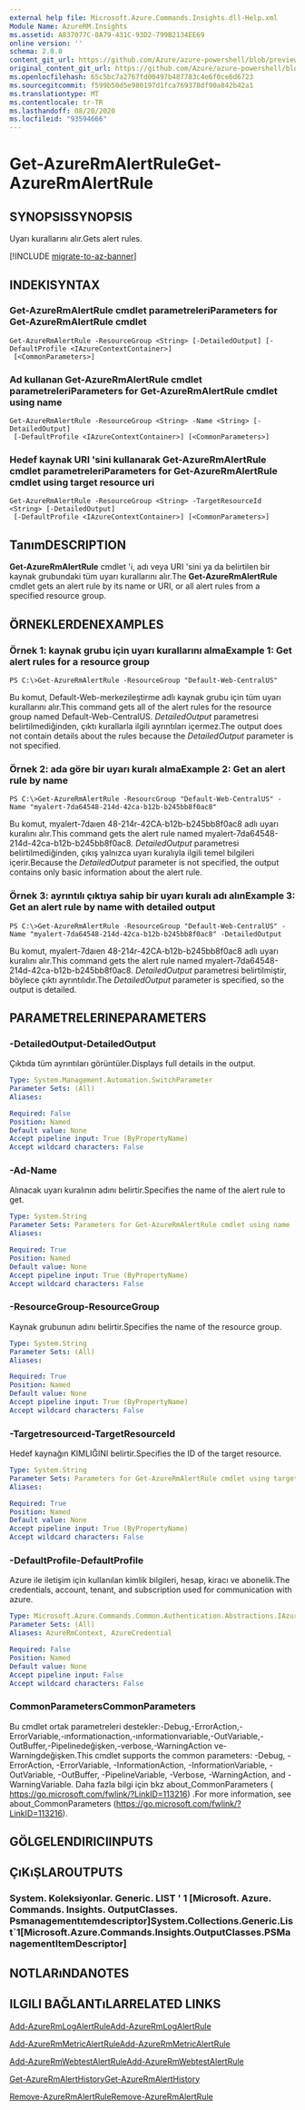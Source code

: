 ```yaml
---
external help file: Microsoft.Azure.Commands.Insights.dll-Help.xml
Module Name: AzureRM.Insights
ms.assetid: A837077C-0A79-431C-93D2-799B2134EE69
online version: ''
schema: 2.0.0
content_git_url: https://github.com/Azure/azure-powershell/blob/preview/src/ResourceManager/Insights/Commands.Insights/help/Get-AzureRmAlertRule.md
original_content_git_url: https://github.com/Azure/azure-powershell/blob/preview/src/ResourceManager/Insights/Commands.Insights/help/Get-AzureRmAlertRule.md
ms.openlocfilehash: 65c5bc7a2767fd00497b487783c4e6f0ce6d6723
ms.sourcegitcommit: f599b50d5e980197d1fca769378df90a842b42a1
ms.translationtype: MT
ms.contentlocale: tr-TR
ms.lasthandoff: 08/20/2020
ms.locfileid: "93594666"
---
```

# <span data-ttu-id="987ce-101">Get-AzureRmAlertRule</span><span class="sxs-lookup"><span data-stu-id="987ce-101">Get-AzureRmAlertRule</span></span>

## <span data-ttu-id="987ce-102">SYNOPSIS</span><span class="sxs-lookup"><span data-stu-id="987ce-102">SYNOPSIS</span></span>
<span data-ttu-id="987ce-103">Uyarı kurallarını alır.</span><span class="sxs-lookup"><span data-stu-id="987ce-103">Gets alert rules.</span></span>

[!INCLUDE [migrate-to-az-banner](../../includes/migrate-to-az-banner.md)]

## <span data-ttu-id="987ce-104">INDEKI</span><span class="sxs-lookup"><span data-stu-id="987ce-104">SYNTAX</span></span>

### <span data-ttu-id="987ce-105">Get-AzureRmAlertRule cmdlet parametreleri</span><span class="sxs-lookup"><span data-stu-id="987ce-105">Parameters for Get-AzureRmAlertRule cmdlet</span></span>
```
Get-AzureRmAlertRule -ResourceGroup <String> [-DetailedOutput] [-DefaultProfile <IAzureContextContainer>]
 [<CommonParameters>]
```

### <span data-ttu-id="987ce-106">Ad kullanan Get-AzureRmAlertRule cmdlet parametreleri</span><span class="sxs-lookup"><span data-stu-id="987ce-106">Parameters for Get-AzureRmAlertRule cmdlet using name</span></span>
```
Get-AzureRmAlertRule -ResourceGroup <String> -Name <String> [-DetailedOutput]
 [-DefaultProfile <IAzureContextContainer>] [<CommonParameters>]
```

### <span data-ttu-id="987ce-107">Hedef kaynak URI 'sini kullanarak Get-AzureRmAlertRule cmdlet parametreleri</span><span class="sxs-lookup"><span data-stu-id="987ce-107">Parameters for Get-AzureRmAlertRule cmdlet using target resource uri</span></span>
```
Get-AzureRmAlertRule -ResourceGroup <String> -TargetResourceId <String> [-DetailedOutput]
 [-DefaultProfile <IAzureContextContainer>] [<CommonParameters>]
```

## <span data-ttu-id="987ce-108">Tanım</span><span class="sxs-lookup"><span data-stu-id="987ce-108">DESCRIPTION</span></span>
<span data-ttu-id="987ce-109">**Get-AzureRmAlertRule** cmdlet 'i, adı veya URI 'sini ya da belirtilen bir kaynak grubundaki tüm uyarı kurallarını alır.</span><span class="sxs-lookup"><span data-stu-id="987ce-109">The **Get-AzureRmAlertRule** cmdlet gets an alert rule by its name or URI, or all alert rules from a specified resource group.</span></span>

## <span data-ttu-id="987ce-110">ÖRNEKLERDEN</span><span class="sxs-lookup"><span data-stu-id="987ce-110">EXAMPLES</span></span>

### <span data-ttu-id="987ce-111">Örnek 1: kaynak grubu için uyarı kurallarını alma</span><span class="sxs-lookup"><span data-stu-id="987ce-111">Example 1: Get alert rules for a resource group</span></span>
```
PS C:\>Get-AzureRmAlertRule -ResourceGroup "Default-Web-CentralUS"
```

<span data-ttu-id="987ce-112">Bu komut, Default-Web-merkezileştirme adlı kaynak grubu için tüm uyarı kurallarını alır.</span><span class="sxs-lookup"><span data-stu-id="987ce-112">This command gets all of the alert rules for the resource group named Default-Web-CentralUS.</span></span>
<span data-ttu-id="987ce-113">*DetailedOutput* parametresi belirtilmediğinden, çıktı kurallarla ilgili ayrıntıları içermez.</span><span class="sxs-lookup"><span data-stu-id="987ce-113">The output does not contain details about the rules because the *DetailedOutput* parameter is not specified.</span></span>

### <span data-ttu-id="987ce-114">Örnek 2: ada göre bir uyarı kuralı alma</span><span class="sxs-lookup"><span data-stu-id="987ce-114">Example 2: Get an alert rule by name</span></span>
```
PS C:\>Get-AzureRmAlertRule -ResourcGroup "Default-Web-CentralUS" -Name "myalert-7da64548-214d-42ca-b12b-b245bb8f0ac8"
```

<span data-ttu-id="987ce-115">Bu komut, myalert-7daıen 48-214r-42CA-b12b-b245bb8f0ac8 adlı uyarı kuralını alır.</span><span class="sxs-lookup"><span data-stu-id="987ce-115">This command gets the alert rule named myalert-7da64548-214d-42ca-b12b-b245bb8f0ac8.</span></span>
<span data-ttu-id="987ce-116">*DetailedOutput* parametresi belirtilmediğinden, çıkış yalnızca uyarı kuralıyla ilgili temel bilgileri içerir.</span><span class="sxs-lookup"><span data-stu-id="987ce-116">Because the *DetailedOutput* parameter is not specified, the output contains only basic information about the alert rule.</span></span>

### <span data-ttu-id="987ce-117">Örnek 3: ayrıntılı çıktıya sahip bir uyarı kuralı adı alın</span><span class="sxs-lookup"><span data-stu-id="987ce-117">Example 3: Get an alert rule by name with detailed output</span></span>
```
PS C:\>Get-AzureRmAlertRule -ResourceGroup "Default-Web-CentralUS" -Name "myalert-7da64548-214d-42ca-b12b-b245bb8f0ac8" -DetailedOutput
```

<span data-ttu-id="987ce-118">Bu komut, myalert-7daıen 48-214r-42CA-b12b-b245bb8f0ac8 adlı uyarı kuralını alır.</span><span class="sxs-lookup"><span data-stu-id="987ce-118">This command gets the alert rule named myalert-7da64548-214d-42ca-b12b-b245bb8f0ac8.</span></span>
<span data-ttu-id="987ce-119">*DetailedOutput* parametresi belirtilmiştir, böylece çıktı ayrıntılıdır.</span><span class="sxs-lookup"><span data-stu-id="987ce-119">The *DetailedOutput* parameter is specified, so the output is detailed.</span></span>

## <span data-ttu-id="987ce-120">PARAMETRELERINE</span><span class="sxs-lookup"><span data-stu-id="987ce-120">PARAMETERS</span></span>

### <span data-ttu-id="987ce-121">-DetailedOutput</span><span class="sxs-lookup"><span data-stu-id="987ce-121">-DetailedOutput</span></span>
<span data-ttu-id="987ce-122">Çıktıda tüm ayrıntıları görüntüler.</span><span class="sxs-lookup"><span data-stu-id="987ce-122">Displays full details in the output.</span></span>

```yaml
Type: System.Management.Automation.SwitchParameter
Parameter Sets: (All)
Aliases: 

Required: False
Position: Named
Default value: None
Accept pipeline input: True (ByPropertyName)
Accept wildcard characters: False
```

### <span data-ttu-id="987ce-123">-Ad</span><span class="sxs-lookup"><span data-stu-id="987ce-123">-Name</span></span>
<span data-ttu-id="987ce-124">Alınacak uyarı kuralının adını belirtir.</span><span class="sxs-lookup"><span data-stu-id="987ce-124">Specifies the name of the alert rule to get.</span></span>

```yaml
Type: System.String
Parameter Sets: Parameters for Get-AzureRmAlertRule cmdlet using name
Aliases: 

Required: True
Position: Named
Default value: None
Accept pipeline input: True (ByPropertyName)
Accept wildcard characters: False
```

### <span data-ttu-id="987ce-125">-ResourceGroup</span><span class="sxs-lookup"><span data-stu-id="987ce-125">-ResourceGroup</span></span>
<span data-ttu-id="987ce-126">Kaynak grubunun adını belirtir.</span><span class="sxs-lookup"><span data-stu-id="987ce-126">Specifies the name of the resource group.</span></span>

```yaml
Type: System.String
Parameter Sets: (All)
Aliases: 

Required: True
Position: Named
Default value: None
Accept pipeline input: True (ByPropertyName)
Accept wildcard characters: False
```

### <span data-ttu-id="987ce-127">-Targetresourceıd</span><span class="sxs-lookup"><span data-stu-id="987ce-127">-TargetResourceId</span></span>
<span data-ttu-id="987ce-128">Hedef kaynağın KIMLIĞINI belirtir.</span><span class="sxs-lookup"><span data-stu-id="987ce-128">Specifies the ID of the target resource.</span></span>

```yaml
Type: System.String
Parameter Sets: Parameters for Get-AzureRmAlertRule cmdlet using target resource uri
Aliases: 

Required: True
Position: Named
Default value: None
Accept pipeline input: True (ByPropertyName)
Accept wildcard characters: False
```

### <span data-ttu-id="987ce-129">-DefaultProfile</span><span class="sxs-lookup"><span data-stu-id="987ce-129">-DefaultProfile</span></span>
<span data-ttu-id="987ce-130">Azure ile iletişim için kullanılan kimlik bilgileri, hesap, kiracı ve abonelik.</span><span class="sxs-lookup"><span data-stu-id="987ce-130">The credentials, account, tenant, and subscription used for communication with azure.</span></span>

```yaml
Type: Microsoft.Azure.Commands.Common.Authentication.Abstractions.IAzureContextContainer
Parameter Sets: (All)
Aliases: AzureRmContext, AzureCredential

Required: False
Position: Named
Default value: None
Accept pipeline input: False
Accept wildcard characters: False
```

### <span data-ttu-id="987ce-131">CommonParameters</span><span class="sxs-lookup"><span data-stu-id="987ce-131">CommonParameters</span></span>
<span data-ttu-id="987ce-132">Bu cmdlet ortak parametreleri destekler:-Debug,-ErrorAction,-ErrorVariable,-ınformationaction,-ınformationvariable,-OutVariable,-OutBuffer,-Pipelinedeğişken,-verbose,-WarningAction ve-Warningdeğişken.</span><span class="sxs-lookup"><span data-stu-id="987ce-132">This cmdlet supports the common parameters: -Debug, -ErrorAction, -ErrorVariable, -InformationAction, -InformationVariable, -OutVariable, -OutBuffer, -PipelineVariable, -Verbose, -WarningAction, and -WarningVariable.</span></span> <span data-ttu-id="987ce-133">Daha fazla bilgi için bkz about_CommonParameters ( https://go.microsoft.com/fwlink/?LinkID=113216) .</span><span class="sxs-lookup"><span data-stu-id="987ce-133">For more information, see about_CommonParameters (https://go.microsoft.com/fwlink/?LinkID=113216).</span></span>

## <span data-ttu-id="987ce-134">GÖLGELENDIRICI</span><span class="sxs-lookup"><span data-stu-id="987ce-134">INPUTS</span></span>

## <span data-ttu-id="987ce-135">ÇıKıŞLAR</span><span class="sxs-lookup"><span data-stu-id="987ce-135">OUTPUTS</span></span>

### <span data-ttu-id="987ce-136">System. Koleksiyonlar. Generic. LIST ' 1 [Microsoft. Azure. Commands. Insights. OutputClasses. Psmanagementıtemdescriptor]</span><span class="sxs-lookup"><span data-stu-id="987ce-136">System.Collections.Generic.List\`1[Microsoft.Azure.Commands.Insights.OutputClasses.PSManagementItemDescriptor]</span></span>

## <span data-ttu-id="987ce-137">NOTLARıNDA</span><span class="sxs-lookup"><span data-stu-id="987ce-137">NOTES</span></span>

## <span data-ttu-id="987ce-138">ILGILI BAĞLANTıLAR</span><span class="sxs-lookup"><span data-stu-id="987ce-138">RELATED LINKS</span></span>

[<span data-ttu-id="987ce-139">Add-AzureRmLogAlertRule</span><span class="sxs-lookup"><span data-stu-id="987ce-139">Add-AzureRmLogAlertRule</span></span>](./Add-AzureRmLogAlertRule.md)

[<span data-ttu-id="987ce-140">Add-AzureRmMetricAlertRule</span><span class="sxs-lookup"><span data-stu-id="987ce-140">Add-AzureRmMetricAlertRule</span></span>](./Add-AzureRmMetricAlertRule.md)

[<span data-ttu-id="987ce-141">Add-AzureRmWebtestAlertRule</span><span class="sxs-lookup"><span data-stu-id="987ce-141">Add-AzureRmWebtestAlertRule</span></span>](./Add-AzureRmWebtestAlertRule.md)

[<span data-ttu-id="987ce-142">Get-AzureRmAlertHistory</span><span class="sxs-lookup"><span data-stu-id="987ce-142">Get-AzureRmAlertHistory</span></span>](./Get-AzureRmAlertHistory.md)

[<span data-ttu-id="987ce-143">Remove-AzureRmAlertRule</span><span class="sxs-lookup"><span data-stu-id="987ce-143">Remove-AzureRmAlertRule</span></span>](./Remove-AzureRmAlertRule.md)


